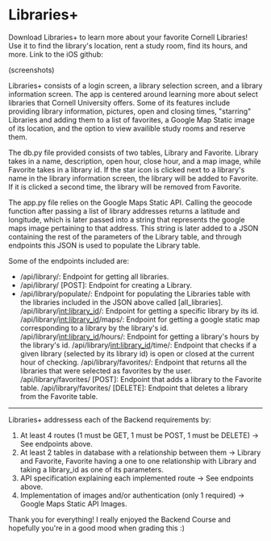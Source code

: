 # Libraries+

Download Libraries+ to learn more about your favorite Cornell Libraries! Use it to find the library's location, rent a study room, find its hours, and more.
Link to the iOS github: 

(screenshots)

Libraries+ consists of a login screen, a library selection screen, and a library information screen. The app is centered around
learning more about select libraries that Cornell University offers. Some of its features include providing library information, 
pictures, open and closing times, "starring" Libraries and adding them to a list of favorites, a Google Map Static image of its location, 
and the option to view availible study rooms and reserve them. 

The db.py file provided consists of two tables, Library and Favorite. Library
takes in a name, description, open hour, close hour, and a map image, while Favorite takes in a library id. If the star icon is clicked next
to a library's name in the library information screen, the library will be added to Favorite. If it is clicked a second time, the library
will be removed from Favorite.

The app.py file relies on the Google Maps Static API. Calling the geocode function after passing a list of library addresses returns a latitude
and longitude, which is later passed into a string that represents the google maps image pertaining to that address. This string is later added to a
JSON containing the rest of the parameters of the Library table, and through endpoints this JSON is used to populate the Library table.

Some of the endpoints included are:
- /api/library/: Endpoint for getting all libraries.
- /api/library/ [POST]: Endpoint for creating a Library.
- /api/library/populate/: Endpoint for populating the Libraries table with the libraries included in the JSON above called [all_libraries].
/api/library/<int:library_id>/: Endpoint for getting a specific library by its id.
/api/library/<int:library_id>/maps/: Endpoint for getting a google static map corresponding to a library by the library's id.
/api/library/<int:library_id>/hours/: Endpoint for getting a library's hours by the library's id.
/api/library/<int:library_id>/time/: Endpoint that checks if a given library (selected by its library id) is open or closed at the current hour of checking.
/api/library/favorites/: Endpoint that returns all the libraries that were selected as favorites by the user.
/api/library/favorites/ [POST]: Endpoint that adds a library to the Favorite table.
/api/library/favorites/ [DELETE]: Endpoint that deletes a library from the Favorite table.

-----------------------------------
Libraries+ addressess each of the Backend requirements by:
1. At least 4 routes (1 must be GET, 1 must be POST, 1 must be DELETE) -> See endpoints above.
2. At least 2 tables in database with a relationship between them -> Library and Favorite, Favorite having a one to one relationship with Library
and taking a library_id as one of its parameters.
3. API specification explaining each implemented route -> See endpoints above.
4. Implementation of images and/or authentication (only 1 required) -> Google Maps Static API Images.

Thank you for everything! I really enjoyed the Backend Course and hopefully you're in a good mood when grading this :)
